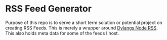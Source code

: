 RSS Feed Generator
===
Purpose of this repo is to serve a short term solution or potential project on creating RSS Feeds. This is merely a wrapper around [Dylangs Node RSS](https://github.com/dylang/node-rss). This also holds meta data for some of the feeds I host.
